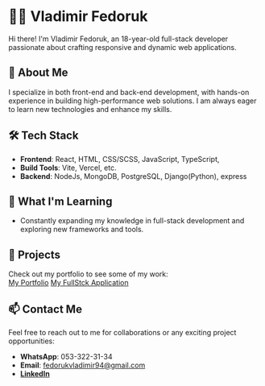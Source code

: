 
# 👨‍💻 Vladimir Fedoruk

Hi there! I'm Vladimir Fedoruk, an 18-year-old full-stack developer passionate about crafting responsive and dynamic web applications.

## 🌟 About Me
I specialize in both front-end and back-end development, with hands-on experience in building high-performance web solutions. I am always eager to learn new technologies and enhance my skills.

## 🛠️ Tech Stack
- **Frontend**: React, HTML, CSS/SCSS, JavaScript, TypeScript,
- **Build Tools**: Vite, Vercel, etc.
- **Backend**: NodeJs, MongoDB, PostgreSQL, Django(Python), express
  
## 🌱 What I'm Learning
- Constantly expanding my knowledge in full-stack development and exploring new frameworks and tools.

## 🚀 Projects
Check out my portfolio to see some of my work:  
[My Portfolio](https://vov-fed.github.io/portfolio/)
[My FullStck Application](https://f-card-lyart.vercel.app/)

## 📫 Contact Me
Feel free to reach out to me for collaborations or any exciting project opportunities:
- **WhatsApp**: 053-322-31-34  
- **Email**: fedorukvladimir94@gmail.com
- **[LinkedIn](https://linkedin.com/in/fedorukvladimir)**
